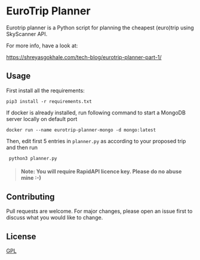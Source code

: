 # EuroTrip Planner

Eurotrip planner is a Python script for planning the cheapest (euro)trip using SkyScanner API. 

For more info, have a look at:

https://shreyasgokhale.com/tech-blog/eurotrip-planner-part-1/

## Usage
First install all the requirements:

```pip3 install -r requirements.txt```


If docker is already installed, run following command to start a MongoDB server locally on default port

```docker run --name eurotrip-planner-mongo -d mongo:latest```

Then, edit first 5 entries in ```planner.py``` as according to your proposed trip and then run

``` python3 planner.py``` 

> #### Note: You will require RapidAPI licence key. Please do no abuse mine :-)

## Contributing
Pull requests are welcome. For major changes, please open an issue first to discuss what you would like to change.

## License
[GPL](https://choosealicense.com/licenses/gpl-3.0/)